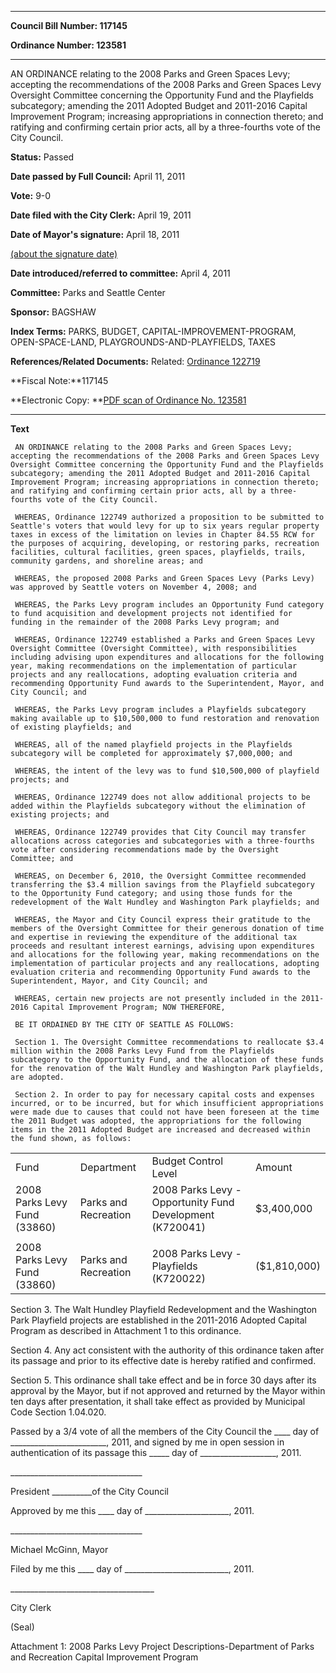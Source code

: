 

********

**Council Bill Number: 117145**
   
**Ordinance Number: 123581**
********

 AN ORDINANCE relating to the 2008 Parks and Green Spaces Levy; accepting the recommendations of the 2008 Parks and Green Spaces Levy Oversight Committee concerning the Opportunity Fund and the Playfields subcategory; amending the 2011 Adopted Budget and 2011-2016 Capital Improvement Program; increasing appropriations in connection thereto; and ratifying and confirming certain prior acts, all by a three-fourths vote of the City Council.

**Status:** Passed
   
**Date passed by Full Council:** April 11, 2011
   
**Vote:** 9-0
   
**Date filed with the City Clerk:** April 19, 2011
   
**Date of Mayor's signature:** April 18, 2011
   
[(about the signature date)](/~public/approvaldate.htm)
   
   
   
**Date introduced/referred to committee:** April 4, 2011
   
**Committee:** Parks and Seattle Center
   
**Sponsor:** BAGSHAW
   
   
**Index Terms:** PARKS, BUDGET, CAPITAL-IMPROVEMENT-PROGRAM, OPEN-SPACE-LAND, PLAYGROUNDS-AND-PLAYFIELDS, TAXES

**References/Related Documents:** Related: [Ordinance 122719](http://clerk.seattle.gov/~scripts/nph-brs.exe?s1=&s3=&s4=122749&s2=&s5=&Sect4=AND&l=20&Sect2=THESON&Sect3=PLURON&Sect5=CBORY&Sect6=HITOFF&d=ORDF&p=1&u=%2F~public%2Fcbory.htm&r=1&f=G)

**Fiscal Note:**117145

**Electronic Copy: **[PDF scan of Ordinance No. 123581](/~archives/Ordinances/Ord_123581.pdf)

********

**Text**
   
```
 AN ORDINANCE relating to the 2008 Parks and Green Spaces Levy; accepting the recommendations of the 2008 Parks and Green Spaces Levy Oversight Committee concerning the Opportunity Fund and the Playfields subcategory; amending the 2011 Adopted Budget and 2011-2016 Capital Improvement Program; increasing appropriations in connection thereto; and ratifying and confirming certain prior acts, all by a three-fourths vote of the City Council.

 WHEREAS, Ordinance 122749 authorized a proposition to be submitted to Seattle's voters that would levy for up to six years regular property taxes in excess of the limitation on levies in Chapter 84.55 RCW for the purposes of acquiring, developing, or restoring parks, recreation facilities, cultural facilities, green spaces, playfields, trails, community gardens, and shoreline areas; and

 WHEREAS, the proposed 2008 Parks and Green Spaces Levy (Parks Levy) was approved by Seattle voters on November 4, 2008; and

 WHEREAS, the Parks Levy program includes an Opportunity Fund category to fund acquisition and development projects not identified for funding in the remainder of the 2008 Parks Levy program; and

 WHEREAS, Ordinance 122749 established a Parks and Green Spaces Levy Oversight Committee (Oversight Committee), with responsibilities including advising upon expenditures and allocations for the following year, making recommendations on the implementation of particular projects and any reallocations, adopting evaluation criteria and recommending Opportunity Fund awards to the Superintendent, Mayor, and City Council; and

 WHEREAS, the Parks Levy program includes a Playfields subcategory making available up to $10,500,000 to fund restoration and renovation of existing playfields; and

 WHEREAS, all of the named playfield projects in the Playfields subcategory will be completed for approximately $7,000,000; and

 WHEREAS, the intent of the levy was to fund $10,500,000 of playfield projects; and

 WHEREAS, Ordinance 122749 does not allow additional projects to be added within the Playfields subcategory without the elimination of existing projects; and

 WHEREAS, Ordinance 122749 provides that City Council may transfer allocations across categories and subcategories with a three-fourths vote after considering recommendations made by the Oversight Committee; and

 WHEREAS, on December 6, 2010, the Oversight Committee recommended transferring the $3.4 million savings from the Playfield subcategory to the Opportunity Fund category; and using those funds for the redevelopment of the Walt Hundley and Washington Park playfields; and

 WHEREAS, the Mayor and City Council express their gratitude to the members of the Oversight Committee for their generous donation of time and expertise in reviewing the expenditure of the additional tax proceeds and resultant interest earnings, advising upon expenditures and allocations for the following year, making recommendations on the implementation of particular projects and any reallocations, adopting evaluation criteria and recommending Opportunity Fund awards to the Superintendent, Mayor, and City Council; and

 WHEREAS, certain new projects are not presently included in the 2011-2016 Capital Improvement Program; NOW THEREFORE,

 BE IT ORDAINED BY THE CITY OF SEATTLE AS FOLLOWS:

 Section 1. The Oversight Committee recommendations to reallocate $3.4 million within the 2008 Parks Levy Fund from the Playfields subcategory to the Opportunity Fund, and the allocation of these funds for the renovation of the Walt Hundley and Washington Park playfields, are adopted.

 Section 2. In order to pay for necessary capital costs and expenses incurred, or to be incurred, but for which insufficient appropriations were made due to causes that could not have been foreseen at the time the 2011 Budget was adopted, the appropriations for the following items in the 2011 Adopted Budget are increased and decreased within the fund shown, as follows:

```
<table><tr><td>Fund

</td><td>Department

</td><td>Budget Control Level

</td><td>Amount

</td></tr>

<tr><td>2008 Parks Levy Fund (33860)

</td><td>Parks and Recreation

</td><td>2008 Parks Levy - Opportunity Fund Development (K720041)

</td><td>$3,400,000

</td></tr>

<tr><td></td><td></td><td></td><td></td></tr>

<tr><td>2008 Parks Levy Fund (33860)

</td><td>Parks and Recreation

</td><td>2008 Parks Levy - Playfields (K720022)

</td><td>($1,810,000)

</td></tr>

</table> Section 3. The Walt Hundley Playfield Redevelopment and the Washington Park Playfield projects are established in the 2011-2016 Adopted Capital Program as described in Attachment 1 to this ordinance.

 Section 4. Any act consistent with the authority of this ordinance taken after its passage and prior to its effective date is hereby ratified and confirmed.

 Section 5. This ordinance shall take effect and be in force 30 days after its approval by the Mayor, but if not approved and returned by the Mayor within ten days after presentation, it shall take effect as provided by Municipal Code Section 1.04.020.

 Passed by a 3/4 vote of all the members of the City Council the \_\_\_\_ day of \_\_\_\_\_\_\_\_\_\_\_\_\_\_\_\_\_\_\_\_\_\_\_\_, 2011, and signed by me in open session in authentication of its passage this \_\_\_\_\_ day of \_\_\_\_\_\_\_\_\_\_\_\_\_\_\_\_\_\_\_, 2011.

 \_\_\_\_\_\_\_\_\_\_\_\_\_\_\_\_\_\_\_\_\_\_\_\_\_\_\_\_\_\_\_\_\_

 President \_\_\_\_\_\_\_\_\_\_of the City Council

 Approved by me this \_\_\_\_ day of \_\_\_\_\_\_\_\_\_\_\_\_\_\_\_\_\_\_\_\_\_, 2011.

 \_\_\_\_\_\_\_\_\_\_\_\_\_\_\_\_\_\_\_\_\_\_\_\_\_\_\_\_\_\_\_\_\_

 Michael McGinn, Mayor

 Filed by me this \_\_\_\_ day of \_\_\_\_\_\_\_\_\_\_\_\_\_\_\_\_\_\_\_\_\_\_\_\_\_\_, 2011.

 \_\_\_\_\_\_\_\_\_\_\_\_\_\_\_\_\_\_\_\_\_\_\_\_\_\_\_\_\_\_\_\_\_\_\_\_

 City Clerk

 (Seal)

 Attachment 1: 2008 Parks Levy Project Descriptions-Department of Parks and Recreation Capital Improvement Program

